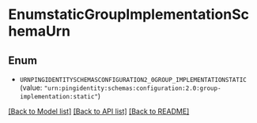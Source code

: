 # EnumstaticGroupImplementationSchemaUrn

## Enum


* `URNPINGIDENTITYSCHEMASCONFIGURATION2_0GROUP_IMPLEMENTATIONSTATIC` (value: `"urn:pingidentity:schemas:configuration:2.0:group-implementation:static"`)


[[Back to Model list]](../README.md#documentation-for-models) [[Back to API list]](../README.md#documentation-for-api-endpoints) [[Back to README]](../README.md)


